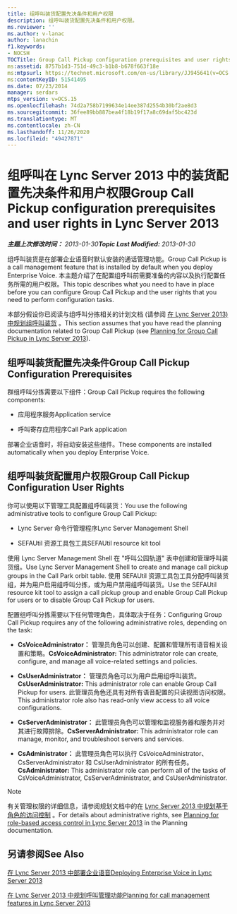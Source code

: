 ```yaml
---
title: 组呼叫装货配置先决条件和用户权限
description: 组呼叫装货配置先决条件和用户权限。
ms.reviewer: ''
ms.author: v-lanac
author: lanachin
f1.keywords:
- NOCSH
TOCTitle: Group Call Pickup configuration prerequisites and user rights
ms:assetid: 8757b1d3-751d-49c3-b1b8-b678f663f18e
ms:mtpsurl: https://technet.microsoft.com/en-us/library/JJ945641(v=OCS.15)
ms:contentKeyID: 51541495
ms.date: 07/23/2014
manager: serdars
mtps_version: v=OCS.15
ms.openlocfilehash: 74d2a758b7199634e14ee387d2554b30bf2ae8d3
ms.sourcegitcommit: 36fee89bb887bea4f18b19f17a8c69daf5bc423d
ms.translationtype: MT
ms.contentlocale: zh-CN
ms.lasthandoff: 11/26/2020
ms.locfileid: "49427871"
---
```

# <a name="group-call-pickup-configuration-prerequisites-and-user-rights-in-lync-server-2013"></a><span data-ttu-id="4773a-103">组呼叫在 Lync Server 2013 中的装货配置先决条件和用户权限</span><span class="sxs-lookup"><span data-stu-id="4773a-103">Group Call Pickup configuration prerequisites and user rights in Lync Server 2013</span></span>

<div data-xmlns="http://www.w3.org/1999/xhtml">

<div class="topic" data-xmlns="http://www.w3.org/1999/xhtml" data-msxsl="urn:schemas-microsoft-com:xslt" data-cs="https://msdn.microsoft.com/">

<div data-asp="https://msdn2.microsoft.com/asp">



</div>

<div id="mainSection">

<div id="mainBody"><span data-ttu-id="4773a-104">

<span> </span></span><span class="sxs-lookup"><span data-stu-id="4773a-104">

<span> </span></span></span>

<span data-ttu-id="4773a-105">_**主题上次修改时间：** 2013-01-30_</span><span class="sxs-lookup"><span data-stu-id="4773a-105">_**Topic Last Modified:** 2013-01-30_</span></span>

<span data-ttu-id="4773a-106">组呼叫装货是在部署企业语音时默认安装的通话管理功能。</span><span class="sxs-lookup"><span data-stu-id="4773a-106">Group Call Pickup is a call management feature that is installed by default when you deploy Enterprise Voice.</span></span> <span data-ttu-id="4773a-107">本主题介绍了在配置组呼叫前需要准备的内容以及执行配置任务所需的用户权限。</span><span class="sxs-lookup"><span data-stu-id="4773a-107">This topic describes what you need to have in place before you can configure Group Call Pickup and the user rights that you need to perform configuration tasks.</span></span>

<span data-ttu-id="4773a-108">本部分假设你已阅读与组呼叫分拣相关的计划文档 (请参阅 [在 Lync Server 2013) 中规划组呼叫装货](lync-server-2013-planning-for-group-call-pickup.md) 。</span><span class="sxs-lookup"><span data-stu-id="4773a-108">This section assumes that you have read the planning documentation related to Group Call Pickup (see [Planning for Group Call Pickup in Lync Server 2013](lync-server-2013-planning-for-group-call-pickup.md)).</span></span>

<div>

## <a name="group-call-pickup-configuration-prerequisites"></a><span data-ttu-id="4773a-109">组呼叫装货配置先决条件</span><span class="sxs-lookup"><span data-stu-id="4773a-109">Group Call Pickup Configuration Prerequisites</span></span>

<span data-ttu-id="4773a-110">群组呼叫分拣需要以下组件：</span><span class="sxs-lookup"><span data-stu-id="4773a-110">Group Call Pickup requires the following components:</span></span>

  - <span data-ttu-id="4773a-111">应用程序服务</span><span class="sxs-lookup"><span data-stu-id="4773a-111">Application service</span></span>

  - <span data-ttu-id="4773a-112">呼叫寄存应用程序</span><span class="sxs-lookup"><span data-stu-id="4773a-112">Call Park application</span></span>

<span data-ttu-id="4773a-113">部署企业语音时，将自动安装这些组件。</span><span class="sxs-lookup"><span data-stu-id="4773a-113">These components are installed automatically when you deploy Enterprise Voice.</span></span>

</div>

<div>

## <a name="group-call-pickup-configuration-user-rights"></a><span data-ttu-id="4773a-114">组呼叫装货配置用户权限</span><span class="sxs-lookup"><span data-stu-id="4773a-114">Group Call Pickup Configuration User Rights</span></span>

<span data-ttu-id="4773a-115">你可以使用以下管理工具配置组呼叫装货：</span><span class="sxs-lookup"><span data-stu-id="4773a-115">You use the following administrative tools to configure Group Call Pickup:</span></span>

  - <span data-ttu-id="4773a-116">Lync Server 命令行管理程序</span><span class="sxs-lookup"><span data-stu-id="4773a-116">Lync Server Management Shell</span></span>

  - <span data-ttu-id="4773a-117">SEFAUtil 资源工具包工具</span><span class="sxs-lookup"><span data-stu-id="4773a-117">SEFAUtil resource kit tool</span></span>

<span data-ttu-id="4773a-118">使用 Lync Server Management Shell 在 "呼叫公园轨道" 表中创建和管理呼叫装货组。</span><span class="sxs-lookup"><span data-stu-id="4773a-118">Use Lync Server Management Shell to create and manage call pickup groups in the Call Park orbit table.</span></span> <span data-ttu-id="4773a-119">使用 SEFAUtil 资源工具包工具分配呼叫装货组，并为用户启用组呼叫分拣，或为用户禁用组呼叫装货。</span><span class="sxs-lookup"><span data-stu-id="4773a-119">Use the SEFAUtil resource kit tool to assign a call pickup group and enable Group Call Pickup for users or to disable Group Call Pickup for users.</span></span>

<span data-ttu-id="4773a-120">配置组呼叫分拣需要以下任何管理角色，具体取决于任务：</span><span class="sxs-lookup"><span data-stu-id="4773a-120">Configuring Group Call Pickup requires any of the following administrative roles, depending on the task:</span></span>

  - <span data-ttu-id="4773a-121">**CsVoiceAdministrator：** 管理员角色可以创建、配置和管理所有语音相关设置和策略。</span><span class="sxs-lookup"><span data-stu-id="4773a-121">**CsVoiceAdministrator:** This administrator role can create, configure, and manage all voice-related settings and policies.</span></span>

  - <span data-ttu-id="4773a-122">**CsUserAdministrator：** 管理员角色可以为用户启用组呼叫装货。</span><span class="sxs-lookup"><span data-stu-id="4773a-122">**CsUserAdministrator:** This administrator role can enable Group Call Pickup for users.</span></span> <span data-ttu-id="4773a-123">此管理员角色还具有对所有语音配置的只读视图访问权限。</span><span class="sxs-lookup"><span data-stu-id="4773a-123">This administrator role also has read-only view access to all voice configurations.</span></span>

  - <span data-ttu-id="4773a-124">**CsServerAdministrator：** 此管理员角色可以管理和监视服务器和服务并对其进行故障排除。</span><span class="sxs-lookup"><span data-stu-id="4773a-124">**CsServerAdministrator:** This administrator role can manage, monitor, and troubleshoot servers and services.</span></span>

  - <span data-ttu-id="4773a-125">**CsAdministrator：** 此管理员角色可以执行 CsVoiceAdministrator、CsServerAdministrator 和 CsUserAdministrator 的所有任务。</span><span class="sxs-lookup"><span data-stu-id="4773a-125">**CsAdministrator:** This administrator role can perform all of the tasks of CsVoiceAdministrator, CsServerAdministrator, and CsUserAdministrator.</span></span>

<div>


> [!NOTE]
> <span data-ttu-id="4773a-126">有关管理权限的详细信息，请参阅规划文档中的在 <A href="lync-server-2013-planning-for-role-based-access-control.md">Lync Server 2013 中规划基于角色的访问控制</A> 。</span><span class="sxs-lookup"><span data-stu-id="4773a-126">For details about administrative rights, see <A href="lync-server-2013-planning-for-role-based-access-control.md">Planning for role-based access control in Lync Server 2013</A> in the Planning documentation.</span></span>



</div>

</div>

<div>

## <a name="see-also"></a><span data-ttu-id="4773a-127">另请参阅</span><span class="sxs-lookup"><span data-stu-id="4773a-127">See Also</span></span>


[<span data-ttu-id="4773a-128">在 Lync Server 2013 中部署企业语音</span><span class="sxs-lookup"><span data-stu-id="4773a-128">Deploying Enterprise Voice in Lync Server 2013</span></span>](lync-server-2013-deploying-enterprise-voice.md)  


[<span data-ttu-id="4773a-129">在 Lync Server 2013 中规划呼叫管理功能</span><span class="sxs-lookup"><span data-stu-id="4773a-129">Planning for call management features in Lync Server 2013</span></span>](lync-server-2013-planning-for-call-management-features.md)  
  

<span data-ttu-id="4773a-130"></div>

</div>

<span> </span>

</div>

</div>

</span><span class="sxs-lookup"><span data-stu-id="4773a-130"></div>

</div>

<span> </span>

</div>

</div>

</span></span></div>

